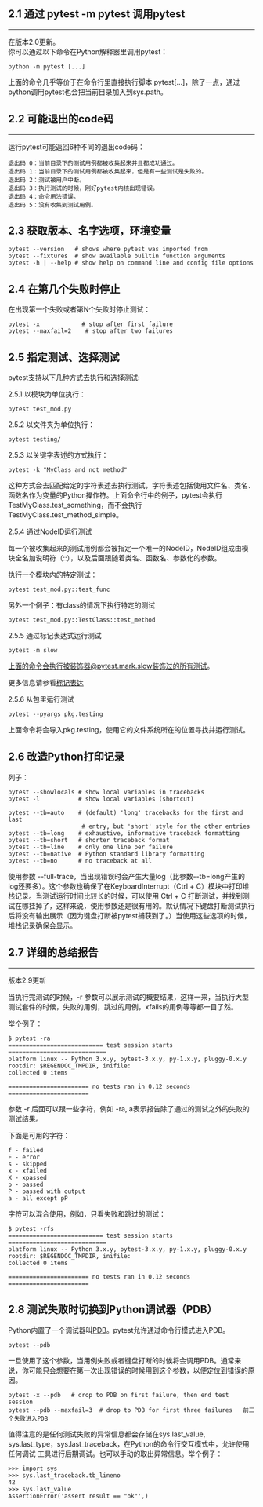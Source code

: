 ## 2.1 通过 pytest -m pytest 调用pytest 
***
在版本2.0更新。  
你可以通过以下命令在Python解释器里调用pytest：
```
python -m pytest [...]
```
上面的命令几乎等价于在命令行里直接执行脚本 pytest[...]，除了一点，通过python调用pytest也会把当前目录加入到sys.path。
## 2.2 可能退出的code码
***
运行pytest可能返回6种不同的退出code码：
```
退出码 0：当前目录下的测试用例都被收集起来并且都成功通过。
退出码 1：当前目录下的测试用例都被收集起来，但是有一些测试是失败的。
退出码 2：测试被用户中断。
退出码 3：执行测试的时候，刚好pytest内核出现错误。
退出码 4：命令用法错误。
退出码 5：没有收集到测试用例。
```
## 2.3 获取版本、名字选项，环境变量
```
pytest --version   # shows where pytest was imported from
pytest --fixtures  # show available builtin function arguments
pytest -h | --help # show help on command line and config file options
```
## 2.4 在第几个失败时停止

在出现第一个失败或者第N个失败时停止测试：
```
pytest -x            # stop after first failure
pytest --maxfail=2    # stop after two failures
```
## 2.5 指定测试、选择测试

pytest支持以下几种方式去执行和选择测试:  

2.5.1 以模块为单位执行：
```
pytest test_mod.py
```
2.5.2 以文件夹为单位执行：
```
pytest testing/
```
2.5.3 以关键字表述的方式执行：
```
pytest -k "MyClass and not method"
```
这种方式会去匹配给定的字符表述去执行测试，字符表述包括使用文件名、类名、函数名作为变量的Python操作符。上面命令行中的例子，pytest会执行TestMyClass.test_something，而不会执行TestMyClass.test_method_simple。

2.5.4 通过NodeID运行测试

每一个被收集起来的测试用例都会被指定一个唯一的NodeID，NodeID组成由模块全名加说明符（::），以及后面跟随着类名、函数名、参数化的参数。

执行一个模块内的特定测试：
```
pytest test_mod.py::test_func
```
另外一个例子：有class的情况下执行特定的测试
```
pytest test_mod.py::TestClass::test_method
```
2.5.5 通过标记表达式运行测试
```
pytest -m slow
```
上面的命令会执行被装饰器@pytest.mark.slow装饰过的所有测试。

更多信息请参看[标记表达](https://docs.pytest.org/en/latest/mark.html#mark)

2.5.6 从包里运行测试
```
pytest --pyargs pkg.testing
```

上面命令将会导入pkg.testing，使用它的文件系统所在的位置寻找并运行测试。

## 2.6 改造Python打印记录

列子： 
```
pytest --showlocals # show local variables in tracebacks
pytest -l           # show local variables (shortcut)

pytest --tb=auto    # (default) 'long' tracebacks for the first and last
                     # entry, but 'short' style for the other entries
pytest --tb=long    # exhaustive, informative traceback formatting
pytest --tb=short   # shorter traceback format
pytest --tb=line    # only one line per failure
pytest --tb=native  # Python standard library formatting
pytest --tb=no      # no traceback at all
```
使用参数 --full-trace，当出现错误时会产生大量log（比参数--tb=long产生的log还要多）。这个参数也确保了在KeyboardInterrupt（Ctrl + C）模块中打印堆栈记录。当测试运行时间比较长的时候，可以使用 Ctrl + C 打断测试，并找到测试在哪挂掉了，这样来说，使用参数还是很有用的。默认情况下键盘打断测试执行后将没有输出展示（因为键盘打断被pytest捕获到了。）当使用这些选项的时候，堆栈记录确保会显示。

## 2.7 详细的总结报告
***
版本2.9更新  

当执行完测试的时候，-r 参数可以展示测试的概要结果，这样一来，当执行大型测试套件的时候，失败的用例，跳过的用例，xfails的用例等等都一目了然。  

举个例子：  
```
$ pytest -ra
=========================== test session starts ============================
platform linux -- Python 3.x.y, pytest-3.x.y, py-1.x.y, pluggy-0.x.y
rootdir: $REGENDOC_TMPDIR, inifile:
collected 0 items

======================= no tests ran in 0.12 seconds =======================
````

参数 -r 后面可以跟一些字符，例如 -ra, a表示报告除了通过的测试之外的失败的测试结果。

下面是可用的字符：

```
f - failed
E - error
s - skipped
x - xfailed
X - xpassed
p - passed
P - passed with output
a - all except pP
```

字符可以混合使用，例如，只看失败和跳过的测试：
```
$ pytest -rfs
=========================== test session starts ============================
platform linux -- Python 3.x.y, pytest-3.x.y, py-1.x.y, pluggy-0.x.y
rootdir: $REGENDOC_TMPDIR, inifile:
collected 0 items

======================= no tests ran in 0.12 seconds =======================
```

## 2.8 测试失败时切换到Python调试器（PDB）

Python内置了一个调试器叫[PDB](https://docs.python.org/3/library/pdb.html)。pytest允许通过命令行模式进入PDB。
```
pytest --pdb
```  

一旦使用了这个参数，当用例失败或者键盘打断的时候将会调用PDB。通常来说，你可能只会想要在第一次出现错误的时候用到这个参数，以便定位到错误的原因。

```
pytest -x --pdb   # drop to PDB on first failure, then end test session
pytest --pdb --maxfail=3  # drop to PDB for first three failures   前三个失败进入PDB
```

值得注意的是任何测试失败的异常信息都会存储在sys.last_value, sys.last_type，sys.last_traceback，在Python的命令行交互模式中，允许使用任何调试
工具进行后期调试。也可以手动的取出异常信息。举个例子：
```pyhon
>>> import sys
>>> sys.last_traceback.tb_lineno
42
>>> sys.last_value
AssertionError('assert result == "ok"',)
```

